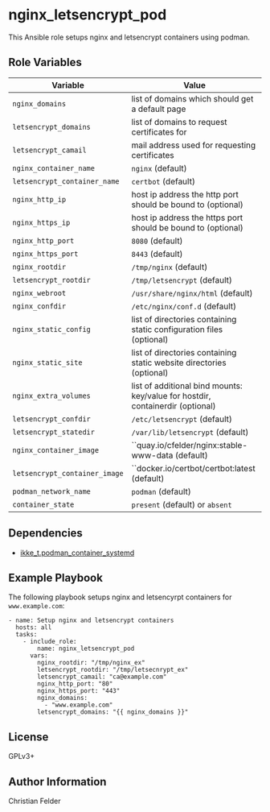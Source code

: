 nginx_letsencrypt_pod
=====================

This Ansible role setups nginx and letsencrypt containers using podman.

Role Variables
--------------

| Variable                        | Value                                                                          |
| ------------------------------- | ------------------------------------------------------------------------------ |
| ``nginx_domains``               | list of domains which should get a default page                                |
| ``letsencrypt_domains``         | list of domains to request certificates for                                    |
| ``letsencrypt_camail``          | mail address used for requesting certificates                                  |
| ``nginx_container_name``        | ``nginx`` (default)                                                            |
| ``letsencrypt_container_name``  | ``certbot`` (default)                                                          |
| ``nginx_http_ip``               | host ip address the http port should be bound to (optional)                    |
| ``nginx_https_ip``              | host ip address the https port should be bound to (optional)                   |
| ``nginx_http_port``             | ``8080`` (default)                                                             |
| ``nginx_https_port``            | ``8443`` (default)                                                             |
| ``nginx_rootdir``               | ``/tmp/nginx`` (default)                                                       |
| ``letsencrypt_rootdir``         | ``/tmp/letsencrypt`` (default)                                                 |
| ``nginx_webroot``               | ``/usr/share/nginx/html`` (default)                                            |
| ``nginx_confdir``               | ``/etc/nginx/conf.d`` (default)                                                |
| ``nginx_static_config``         | list of directories containing static configuration files (optional)           |
| ``nginx_static_site``           | list of directories containing static website directories (optional)           |
| ``nginx_extra_volumes``         | list of additional bind mounts: key/value for hostdir, containerdir (optional) |
| ``letsencrypt_confdir``         | ``/etc/letsencrypt`` (default)                                                 |
| ``letsencrypt_statedir``        | ``/var/lib/letsencrypt`` (default)                                             |
| ``nginx_container_image``       | ``quay.io/cfelder/nginx:stable-www-data (default)                              |
| ``letsencrypt_container_image`` | ``docker.io/certbot/certbot:latest (default)                                   |
| ``podman_network_name``         | ``podman`` (default)                                                           |
| ``container_state``             | ``present`` (default) or ``absent``                                            |

Dependencies
------------

* [ikke_t.podman_container_systemd](https://galaxy.ansible.com/ikke_t/podman_container_systemd)

Example Playbook
----------------

The following playbook setups nginx and letsencyrpt containers for ``www.example.com``:

    - name: Setup nginx and letsencrypt containers
      hosts: all
      tasks:
        - include_role:
            name: nginx_letsencrypt_pod
          vars:
            nginx_rootdir: "/tmp/nginx_ex"
            letsencrypt_rootdir: "/tmp/letsecnrypt_ex"
            letsencrypt_camail: "ca@example.com"
            nginx_http_port: "80"
            nginx_https_port: "443"
            nginx_domains:
              - "www.example.com"
            letsencrypt_domains: "{{ nginx_domains }}"

License
-------

GPLv3+

Author Information
------------------

Christian Felder
